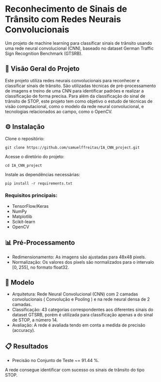 # Reconhecimento de Sinais de Trânsito com Redes Neurais Convolucionais

Um projeto de machine learning para classificar sinais de trânsito usando uma rede neural convolucional (CNN), baseado no dataset German Traffic Sign Recognition Benchmark (GTSRB).

## 📖 Visão Geral do Projeto
Este projeto utiliza redes neurais convolucionais para reconhecer e classificar sinais de trânsito. São utilizadas técnicas de pré-processamento de imagens e treino de uma CNN para identificar padrões e realizar a classificação de forma precisa. Para além da classificação do sinal de trânsito de STOP, este projeto tem como objetivo o estudo de técnicas de visão computacional, como o modelo da rede neural convolucional, e tecnologias relacionados ao campo, como o OpenCV.

 ## ⚙️ Instalação
Clone o repositório:
```
git clone https://github.com/samuelffreitas/IA_CNN_project.git
```

Acesse o diretório do projeto:
```
cd IA_CNN_project
```

Instale as dependências necessárias:

```
pip install -r requirements.txt
```

### Requisitos principais:

- TensorFlow/Keras
- NumPy
- Matplotlib
- Scikit-learn
- OpenCV

 ## 📊 Pré-Processamento
- Redimensionamento: As imagens são ajustadas para 48x48 pixels.
- Normalização: Os valores dos pixels são normalizados para o intervalo [0, 255], no formato float32.

## 🧠 Modelo
- Arquitetura: Rede Neural Convolucional (CNN) com 2 camadas convolucionais ( Convolução e Pooling ) e na rede neural densa de 2 camadas.
- Classificação: 43 categorias correspondentes aos diferentes sinais do dataset GTSRB, porém é utilizada para classificação apenas a do sinal de STOP, a número 14.
- Avaliação: A rede é avaliada tendo em conta a medida de precisão (accuracy).
  
## 📋 Resultados
- Precisão no Conjunto de Teste ~= 91.44 %.

A rede consegue identificar com sucesso os sinais de trânsito do tipo STOP.
